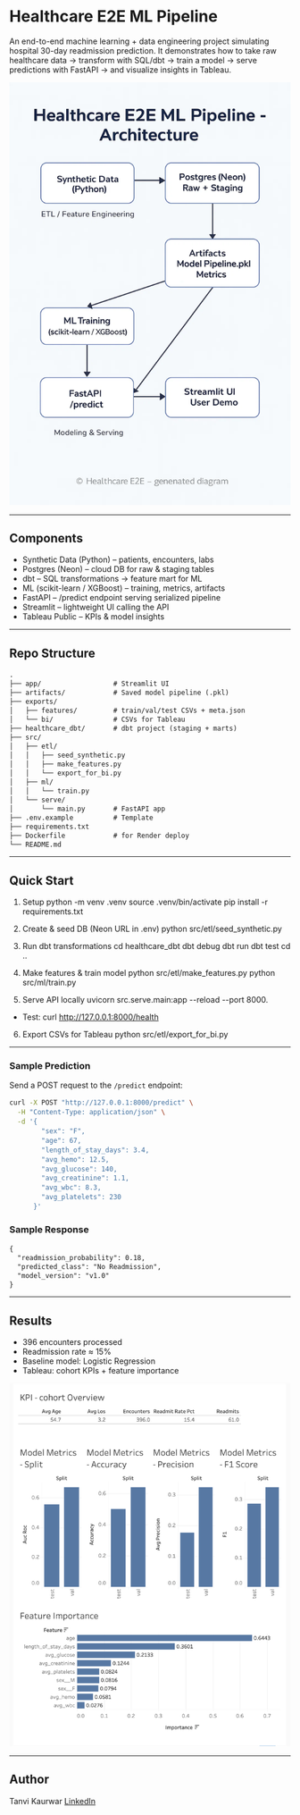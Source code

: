 # Healthcare E2E ML Pipeline

An end-to-end machine learning + data engineering project simulating hospital 30-day readmission prediction.
It demonstrates how to take raw healthcare data → transform with SQL/dbt → train a model → serve predictions with FastAPI → and visualize insights in Tableau.

<p align="center"> <img src="assets/architecture.png" alt="Architecture diagram" width="850"> </p>

---

## Components

- Synthetic Data (Python) – patients, encounters, labs
- Postgres (Neon) – cloud DB for raw & staging tables
- dbt – SQL transformations → feature mart for ML
- ML (scikit-learn / XGBoost) – training, metrics, artifacts
- FastAPI – /predict endpoint serving serialized pipeline
- Streamlit – lightweight UI calling the API
- Tableau Public – KPIs & model insights

---

## Repo Structure
```
.
├── app/                  # Streamlit UI
├── artifacts/            # Saved model pipeline (.pkl)
├── exports/
│   ├── features/         # train/val/test CSVs + meta.json
│   └── bi/               # CSVs for Tableau
├── healthcare_dbt/       # dbt project (staging + marts)
├── src/
│   ├── etl/
│   │   ├── seed_synthetic.py
│   │   ├── make_features.py
│   │   └── export_for_bi.py
│   ├── ml/
│   │   └── train.py
│   └── serve/
│       └── main.py       # FastAPI app
├── .env.example          # Template
├── requirements.txt
├── Dockerfile            # for Render deploy
└── README.md

```

---

## Quick Start

1) Setup
python -m venv .venv
source .venv/bin/activate
pip install -r requirements.txt

2) Create & seed DB (Neon URL in .env)
python src/etl/seed_synthetic.py

3) Run dbt transformations
cd healthcare_dbt
dbt debug
dbt run
dbt test
cd ..

4) Make features & train model
python src/etl/make_features.py
python src/ml/train.py

5) Serve API locally
uvicorn src.serve.main:app --reload --port 8000.
- Test: curl http://127.0.0.1:8000/health

6) Export CSVs for Tableau
python src/etl/export_for_bi.py

---

### Sample Prediction

Send a POST request to the `/predict` endpoint:

```bash
curl -X POST "http://127.0.0.1:8000/predict" \
  -H "Content-Type: application/json" \
  -d '{
        "sex": "F",
        "age": 67,
        "length_of_stay_days": 3.4,
        "avg_hemo": 12.5,
        "avg_glucose": 140,
        "avg_creatinine": 1.1,
        "avg_wbc": 8.3,
        "avg_platelets": 230
      }'
```
### Sample Response
```
{
  "readmission_probability": 0.18,
  "predicted_class": "No Readmission",
  "model_version": "v1.0"
}
```

---

## Results

- 396 encounters processed
- Readmission rate ≈ 15%
- Baseline model: Logistic Regression
- Tableau: cohort KPIs + feature importance

[![Tableau Dashboard Preview](assets/Tableau_preview.png)](https://public.tableau.com/views/overview_17567703623580/Readmission-Overview?:language=en-GB&publish=yes&:sid=&:redirect=auth&:display_count=n&:origin=viz_share_link)

---

## Author

Tanvi Kaurwar
[LinkedIn](https://www.linkedin.com/in/tanvi-kaurwar-779b501b0/)
